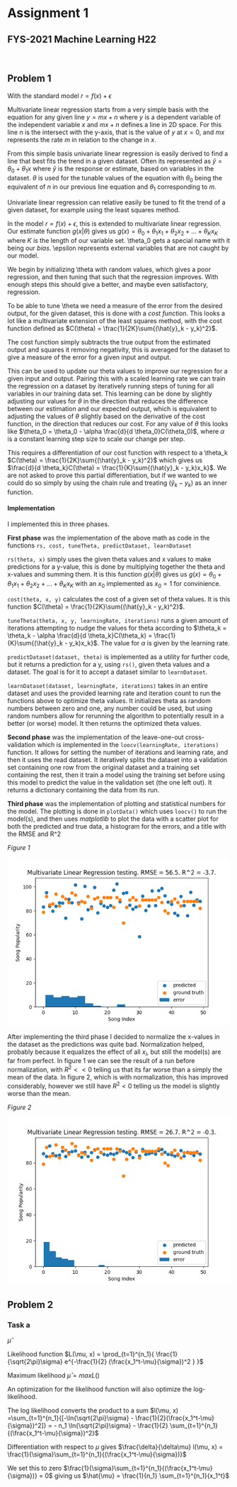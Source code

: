 # Assignment 1
## FYS-2021 Machine Learning H22
<!-- ### Victor Zimmer, victor.zimmer@uit.no, vzi002 -->


<br />


## Problem 1

With the standard model $r = f(x) + \epsilon$

Multivariate linear regression starts from a very simple basis with the equation for any given line $y = mx + n$ where $y$ is a dependent variable of the independent variable $x$ and $mx + n$ defines a line in 2D space. For this line $n$ is the intersect with the y-axis, that is the value of $y$ at $x=0$, and $mx$ represents the rate $m$ in relation to the change in $x$.

From this simple basis univariate linear regression is easily derived to find a line that best fits the trend in a given dataset. Often its represented as $\hat{y} = \theta_0 + \theta_1 x$ where $\hat{y}$ is the response or estimate, based on variables in the dataset. $\theta$ is used for the tunable values of the equation with $\theta_0$ being the equivalent of $n$ in our previous line equation and $\theta_1$ corresponding to $m$.

Univariate linear regression can relative easily be tuned to fit the trend of a given dataset, for example using the least squares method.

In the model $r = f(x) + \epsilon,$ this is extended to multivariate linear regression. Our estimate function $g(x|\theta)$ gives us $g(x) = \theta_0 + \theta_1 x_1 + \theta_2 x_2 + ... + \theta_K x_K$ where $K$ is the length of our variable set. \theta_0 gets a special name with it being our *bias*. \epsilon represents external variables that are not caught by our model.

We begin by initializing \theta with random values, which gives a poor regression, and then tuning that such that the regression improves. With enough steps this should give a better, and maybe even satisfactory, regression. 

To be able to tune \theta we need a measure of the error from the desired output, for the given dataset, this is done with a *cost function*. This looks a lot like a multivariate extension of the least squares method, with the cost function defined as $C(\theta) = \frac{1}{2K}\sum{(\hat{y}_k - y_k)^2}$. 

The cost function simply subtracts the true output from the estimated output and squares it removing negativity, this is averaged for the dataset to give a measure of the error for a given input and output.

This can be used to update our theta values to improve our regression for a given input and output. Pairing this with a scaled learning rate we can train the regression on a dataset by iteratively running steps of tuning for all variables in our training data set. This learning can be done by slightly adjusting our values for $\theta$ in the direction that reduces the difference between our estimation and our expected output, which is equivalent to adjusting the values of $\theta$ slightly based on the derivative of the cost function, in the direction that reduces our cost. For any value of $\theta$ this looks like $\theta_0 = \theta_0 - \alpha \frac{d}{d \theta_0}C(\theta_0)$, where $\alpha$ is a constant learning step size to scale our change per step.

This requires a differentiation of our cost function with respect to a \theta_k $C(\theta) = \frac{1}{2K}\sum{(\hat{y}_k - y_k)^2}$ which gives us $\frac{d}{d \theta_k}C(\theta) = \frac{1}{K}\sum{(\hat{y}_k - y_k)x_k}$. We are not asked to prove this partial differentiation, but if we wanted to we could do so simply by using the chain rule and treating $(\hat{y}_k - y_k)$ as an inner function.


#### Implementation

I implemented this in three phases. 

**First phase** was the implementation of the above math as code in the functions `rs, cost, tuneTheta, predictDataset, learnDataset`

`rs(theta, x)` simply uses the given theta values and x values to make predictions for a y-value, this is done by multiplying together the theta and x-values and summing them. It is this function $g(x|\theta)$ gives us $g(x) = \theta_0 + \theta_1 x_1 + \theta_2 x_2 + ... + \theta_K x_K$ with an $x_0$ implemented as $x_0 = 1$ for convinience.  

`cost(theta, x, y)` calculates the cost of a given set of theta values. It is this function $C(\theta) = \frac{1}{2K}\sum{(\hat{y}_k - y_k)^2}$.

`tuneTheta(theta, x, y, learningRate, iterations)` runs a given amount of iterations attempting to nudge the values for theta according to $\theta_k = \theta_k - \alpha \frac{d}{d \theta_k}C(\theta_k) = \frac{1}{K}\sum{(\hat{y}_k - y_k)x_k}$. The value for $\alpha$ is given by the learning rate.

`predictDataset(dataset, theta)` is implemented as a utility for further code, but it returns a prediction for a y, using `rs()`, given theta values and a dataset. The goal is for it to accept a dataset similar to `learnDataset`.

`learnDataset(dataset, learningRate, iterations)` takes in an entire dataset and uses the provided learning rate and iteration count to run the functions above to optimize theta values. It initializes theta as random numbers between zero and one, any number could be used, but using random numbers allow for rerunning the algorithm to potentially result in a better (or worse) model. It then returns the optimized theta values.


**Second phase** was the implementation of the leave-one-out cross-validation which is implemented in the `loocv(learningRate, iterations)` function. It allows for setting the number of iterations and learning rate, and then it uses the read dataset. It iteratively splits the dataset into a validation set containing one row from the original dataset and a training set containing the rest, then it train a model using the training set before using this model to predict the value in the validation set (the one left out). It returns a dictionary containing the data from its run.

**Third phase** was the implementation of plotting and statistical numbers for the model. The plotting is done in `plotData()` which uses `loocv()` to run the model(s), and then uses *matplotlib* to plot the data with a scatter plot for both the predicted and true data, a histogram for the errors, and a title with the RMSE and R^2

*Figure 1*

![Figure 1](./Figure_1.png)


After implementing the third phase I decided to normalize the x-values in the dataset as the predictions was quite bad. Normalization helped, probably because it equalizes the effect of all $x_i$, but still the model(s) are far from perfect. In figure 1 we can see the result of a run before normalization, with $R^2 << 0$ telling us that its far worse than a simply the mean of the data. In figure 2, which is with normalization, this has improved considerably, however we still have $R^2 < 0$ telling us the model is slightly worse than the mean.

*Figure 2*

![Figure 2](./Figure_2.png)












<!-- # Other stuff




$\hat{y} = \beta_0 + \beta_1x_1 + \epsilon$

Assumptions:
x independent, y dependent on x (fit for regression analysis)
linear correlation
continoous

r = response

f(x) = true function

$g(x|\theta)$ = estimate function

x is a variable in a univariate model and a vector in a multivariate model

$\theta$ variables for function $r(x) = \theta_0 + \theta_1 x$

$\epsilon$ error

Least squares method
Regression line


### Task 1b

The learnable parameters are $\theta$, they define the slope and intersect of the regression line. -->




## Problem 2

### Task a

$\hat{\mu}$

Likelihood function $L(\mu, x) = \prod_{t=1}^{n_1}{ \frac{1}{\sqrt{2\pi}\sigma} e^{-\frac{1}{2} (\frac{x_1^t-\mu}{\sigma})^2 } }$

Maximum likelihood $\hat{\mu} = max L()$

An optimization for the likelihood function will also optimize the log-likelihood.
 
The log likelihood converts the product to a sum $l(\mu, x) =\sum_{t=1}^{n_1}{[-\ln{\sqrt{2\pi}\sigma} - \frac{1}{2}(\frac{x_1^t-\mu}{\sigma})^2]} = - n_1 \ln{\sqrt{2\pi}\sigma} - \frac{1}{2} \sum_{t=1}^{n_1}{(\frac{x_1^t-\mu}{\sigma})^2}$

Differentiation with respect to $\mu$ gives $\frac{\delta}{\delta\mu} l(\mu, x) = \frac{1}{\sigma}\sum_{t=1}^{n_1}{(\frac{x_1^t-\mu}{\sigma})}$

We set this to zero $\frac{1}{\sigma}\sum_{t=1}^{n_1}{(\frac{x_1^t-\mu}{\sigma})} = 0$ giving us $\hat{\mu} = \frac{1}{n_1} \sum_{t=1}^{n_1}{x_1^t}$
